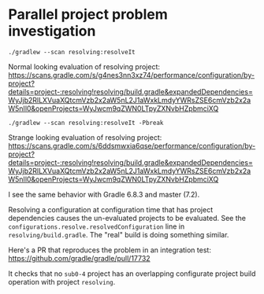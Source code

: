 # Parallel project problem investigation

`./gradlew --scan resolving:resolveIt`

Normal looking evaluation of resolving project:
https://scans.gradle.com/s/g4nes3nn3xz74/performance/configuration/by-project?details=project-:resolving!resolving/build.gradle&expandedDependencies=WyJjb2RlLXVuaXQtcmVzb2x2aW5nL2J1aWxkLmdyYWRsZSE6cmVzb2x2aW5nIl0&openProjects=WyJwcm9qZWN0LTpyZXNvbHZpbmciXQ

`./gradlew --scan resolving:resolveIt -Pbreak`

Strange looking evaluation of resolving project:
https://scans.gradle.com/s/6ddsmwxia6qse/performance/configuration/by-project?details=project-:resolving!resolving/build.gradle&expandedDependencies=WyJjb2RlLXVuaXQtcmVzb2x2aW5nL2J1aWxkLmdyYWRsZSE6cmVzb2x2aW5nIl0&openProjects=WyJwcm9qZWN0LTpyZXNvbHZpbmciXQ

I see the same behavior with Gradle 6.8.3 and master (7.2).

Resolving a configuration at configuration time that has project dependencies causes the un-evaluated projects to be evaluated.  See the `configurations.resolve.resolvedConfiguration` line in `resolving/build.gradle`. The "real" build is doing something similar.

Here's a PR that reproduces the problem in an integration test:
https://github.com/gradle/gradle/pull/17732

It checks that no `sub0-4` project has an overlapping configurate project build operation with project `resolving`.
